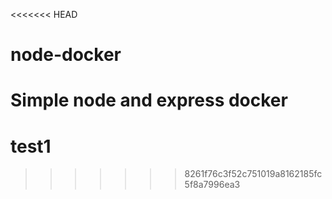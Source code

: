<<<<<<< HEAD
# node-docker
Simple node and express docker 
=======
# test1
>>>>>>> 8261f76c3f52c751019a8162185fc5f8a7996ea3
